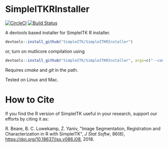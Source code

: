 
# SimpleITKRInstaller
[![CircleCI](https://circleci.com/gh/SimpleITK/SimpleITKRInstaller.svg?style=shield)](https://circleci.com/gh/SimpleITK/SimpleITKRInstaller)   [![Build Status](https://dev.azure.com/SimpleITK-DevOps/SimpleITK/_apis/build/status/SimpleITK.SimpleITKRInstaller?branchName=master)](https://dev.azure.com/SimpleITK-DevOps/SimpleITK/_build/latest?definitionId=6&branchName=master)


A devtools based installer for SimpleITK R installer.

```R
devtools::install_github("SimpleITK/SimpleITKRInstaller")
```
or, turn on mutlicore compilation using

```R
devtools::install_github("SimpleITK/SimpleITKRInstaller", args=c("--configure-vars='MAKEJ=16'"))
```

Requires _cmake_ and _git_ in the path.

Tested on Linux and Mac.

# How to Cite

If you find the R version of SimpleITK useful in your research,
support our efforts by citing it as:

R. Beare, B. C. Lowekamp, Z. Yaniv, "Image Segmentation, Registration and Characterization in R with SimpleITK", *J Stat Softw*, 86(8), https://doi.org/10.18637/jss.v086.i08, 2018.
